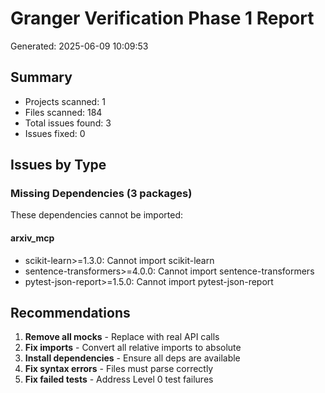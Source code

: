 # Granger Verification Phase 1 Report

Generated: 2025-06-09 10:09:53

## Summary
- Projects scanned: 1
- Files scanned: 184
- Total issues found: 3
- Issues fixed: 0

## Issues by Type

### Missing Dependencies (3 packages)

These dependencies cannot be imported:


#### arxiv_mcp
- scikit-learn>=1.3.0: Cannot import scikit-learn
- sentence-transformers>=4.0.0: Cannot import sentence-transformers
- pytest-json-report>=1.5.0: Cannot import pytest-json-report

## Recommendations

1. **Remove all mocks** - Replace with real API calls
2. **Fix imports** - Convert all relative imports to absolute
3. **Install dependencies** - Ensure all deps are available
4. **Fix syntax errors** - Files must parse correctly
5. **Fix failed tests** - Address Level 0 test failures